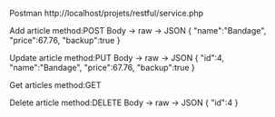 Postman
http://localhost/projets/restful/service.php

Add article
method:POST
Body -> raw -> JSON
{
    "name":"Bandage",
    "price":67.76,
    "backup":true
}

Update article
method:PUT
Body -> raw -> JSON
{
    "id":4,
    "name":"Bandage",
    "price":67.76,
    "backup":true
}

Get articles
method:GET


Delete article
method:DELETE
Body -> raw -> JSON
{
    "id":4
}